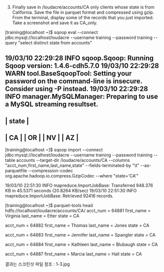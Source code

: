 3. Finally save in /loudacre/accounts/CA only clients whose state is from California. Save the file
in parquet format and compressed using gzip. From the terminal, display some of the records
that you just imported. Take a screenshot and save it as CA_only.

[training@localhost ~]$ sqoop eval --connect jdbc:mysql://localhost/loudacre --username training --password training --query "select distinct state from accounts"

19/03/10 22:29:28 INFO sqoop.Sqoop: Running Sqoop version: 1.4.6-cdh5.7.0
19/03/10 22:29:28 WARN tool.BaseSqoopTool: Setting your password on the command-line is insecure. Consider using -P instead.
19/03/10 22:29:28 INFO manager.MySQLManager: Preparing to use a MySQL streaming resultset.
------------------------
| state                |
------------------------
| CA                   |
| OR                   |
| NV                   |
| AZ                   |
------------------------

[training@localhost ~]$ sqoop import --connect jdbc:mysql://localhost/loudacre --username training --password training --table accounts --target-dir /loudacre/accounts/CA --columns "acct_num,first_name,last_name,state" --fields-terminated-by "\t" --as-parquetfile --compression-codec org.apache.hadoop.io.compress.GzipCodec --where "state='CA'"

19/03/10 22:51:30 INFO mapreduce.ImportJobBase: Transferred 948.376 KB in 45.5371 seconds (20.8264 KB/sec)
19/03/10 22:51:30 INFO mapreduce.ImportJobBase: Retrieved 92416 records.

[training@localhost ~]$ parquet-tools head hdfs://localhost/loudacre/accounts/CA/
acct_num = 64881
first_name = Virginia
last_name = Etter
state = CA

acct_num = 64882
first_name = Thomas
last_name = Jones
state = CA

acct_num = 64883
first_name = Jennifer
last_name = Spangler
state = CA

acct_num = 64884
first_name = Kathleen
last_name = Blubaugh
state = CA

acct_num = 64887
first_name = Marcia
last_name = Hall
state = CA

결과는 스크린샷 파일 참조  : 1-3.jpg



